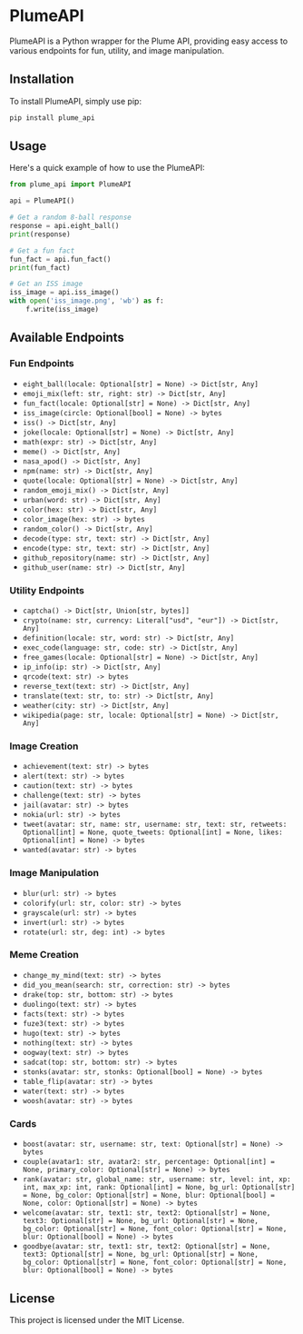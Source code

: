 # PlumeAPI

PlumeAPI is a Python wrapper for the Plume API, providing easy access to various endpoints for fun, utility, and image manipulation.

## Installation

To install PlumeAPI, simply use pip:

```bash
pip install plume_api
```

## Usage

Here's a quick example of how to use the PlumeAPI:

```python
from plume_api import PlumeAPI

api = PlumeAPI()

# Get a random 8-ball response
response = api.eight_ball()
print(response)

# Get a fun fact
fun_fact = api.fun_fact()
print(fun_fact)

# Get an ISS image
iss_image = api.iss_image()
with open('iss_image.png', 'wb') as f:
    f.write(iss_image)
```

## Available Endpoints

### Fun Endpoints

- `eight_ball(locale: Optional[str] = None) -> Dict[str, Any]`
- `emoji_mix(left: str, right: str) -> Dict[str, Any]`
- `fun_fact(locale: Optional[str] = None) -> Dict[str, Any]`
- `iss_image(circle: Optional[bool] = None) -> bytes`
- `iss() -> Dict[str, Any]`
- `joke(locale: Optional[str] = None) -> Dict[str, Any]`
- `math(expr: str) -> Dict[str, Any]`
- `meme() -> Dict[str, Any]`
- `nasa_apod() -> Dict[str, Any]`
- `npm(name: str) -> Dict[str, Any]`
- `quote(locale: Optional[str] = None) -> Dict[str, Any]`
- `random_emoji_mix() -> Dict[str, Any]`
- `urban(word: str) -> Dict[str, Any]`
- `color(hex: str) -> Dict[str, Any]`
- `color_image(hex: str) -> bytes`
- `random_color() -> Dict[str, Any]`
- `decode(type: str, text: str) -> Dict[str, Any]`
- `encode(type: str, text: str) -> Dict[str, Any]`
- `github_repository(name: str) -> Dict[str, Any]`
- `github_user(name: str) -> Dict[str, Any]`

### Utility Endpoints

- `captcha() -> Dict[str, Union[str, bytes]]`
- `crypto(name: str, currency: Literal["usd", "eur"]) -> Dict[str, Any]`
- `definition(locale: str, word: str) -> Dict[str, Any]`
- `exec_code(language: str, code: str) -> Dict[str, Any]`
- `free_games(locale: Optional[str] = None) -> Dict[str, Any]`
- `ip_info(ip: str) -> Dict[str, Any]`
- `qrcode(text: str) -> bytes`
- `reverse_text(text: str) -> Dict[str, Any]`
- `translate(text: str, to: str) -> Dict[str, Any]`
- `weather(city: str) -> Dict[str, Any]`
- `wikipedia(page: str, locale: Optional[str] = None) -> Dict[str, Any]`

### Image Creation

- `achievement(text: str) -> bytes`
- `alert(text: str) -> bytes`
- `caution(text: str) -> bytes`
- `challenge(text: str) -> bytes`
- `jail(avatar: str) -> bytes`
- `nokia(url: str) -> bytes`
- `tweet(avatar: str, name: str, username: str, text: str, retweets: Optional[int] = None, quote_tweets: Optional[int] = None, likes: Optional[int] = None) -> bytes`
- `wanted(avatar: str) -> bytes`

### Image Manipulation

- `blur(url: str) -> bytes`
- `colorify(url: str, color: str) -> bytes`
- `grayscale(url: str) -> bytes`
- `invert(url: str) -> bytes`
- `rotate(url: str, deg: int) -> bytes`

### Meme Creation

- `change_my_mind(text: str) -> bytes`
- `did_you_mean(search: str, correction: str) -> bytes`
- `drake(top: str, bottom: str) -> bytes`
- `duolingo(text: str) -> bytes`
- `facts(text: str) -> bytes`
- `fuze3(text: str) -> bytes`
- `hugo(text: str) -> bytes`
- `nothing(text: str) -> bytes`
- `oogway(text: str) -> bytes`
- `sadcat(top: str, bottom: str) -> bytes`
- `stonks(avatar: str, stonks: Optional[bool] = None) -> bytes`
- `table_flip(avatar: str) -> bytes`
- `water(text: str) -> bytes`
- `woosh(avatar: str) -> bytes`

### Cards

- `boost(avatar: str, username: str, text: Optional[str] = None) -> bytes`
- `couple(avatar1: str, avatar2: str, percentage: Optional[int] = None, primary_color: Optional[str] = None) -> bytes`
- `rank(avatar: str, global_name: str, username: str, level: int, xp: int, max_xp: int, rank: Optional[int] = None, bg_url: Optional[str] = None, bg_color: Optional[str] = None, blur: Optional[bool] = None, color: Optional[str] = None) -> bytes`
- `welcome(avatar: str, text1: str, text2: Optional[str] = None, text3: Optional[str] = None, bg_url: Optional[str] = None, bg_color: Optional[str] = None, font_color: Optional[str] = None, blur: Optional[bool] = None) -> bytes`
- `goodbye(avatar: str, text1: str, text2: Optional[str] = None, text3: Optional[str] = None, bg_url: Optional[str] = None, bg_color: Optional[str] = None, font_color: Optional[str] = None, blur: Optional[bool] = None) -> bytes`

## License

This project is licensed under the MIT License.